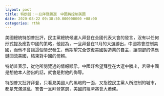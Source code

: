 ```yaml
---
layout: post
title: 特朗普：一旦拜登勝選　中國將控制美國
date: 2020-08-22 09:38:50.000000000 +08:00
categories: rthk
---
```


美國總統特朗普批評，民主黨總統候選人拜登在全國代表大會的發言，沒有以任何形式提及應對中國的策略，他認為，一旦拜登在11月的大選勝出，中國將會控制美國，而他不會讓這個情況發生，他期望完全恢復美國製造業的自主，讓關鍵的供應鏈回流美國，結束對中國的倚賴。

特朗普表示，從他所閱覽過的情報顯示，中國好希望拜登在大選中勝出，若果中國是想他本人勝出的話，就會是對他的侮辱。

特朗普又批評拜登，只看見美國人的黑暗的一面，又指控民主黨人所控制的城市，都是充滿混亂，警告一旦拜登當選，美國的經濟將會大蕭條。
